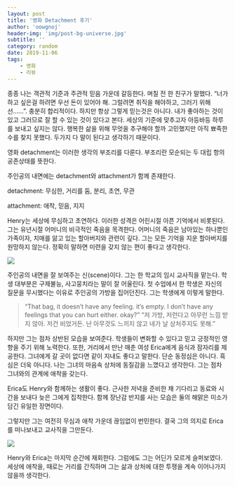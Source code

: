 ```yaml
---
layout: post
title: '영화 Detachment 후기'
author: 'oowgnoj'
header-img: 'img/post-bg-universe.jpg'
subtitle: ''
category: random
date: 2019-11-06
tags:
    - 영화
    - 리뷰
---
```


종종 나는 객관적 기준과 주관적 믿음 가운데 갈등한다. 며칠 전 한 친구가 말했다. “너가 하고 싶은걸 하려면 우선 돈이 있어야 해. 그럴려면 취직을 해야하고, 그러기 위해선……”. 충분히 합리적이다. 하지만 항상 그렇게 믿는것은 아니다. 내가 좋아하는 것이 있고 그러므로 잘 할 수 있는 것이 있다고 본다. 세상의 기준에 맞추고자 아등바등 하루를 보내고 싶지는 않다. 행복한 삶을 위해 무엇을 추구해야 할까 고민했지만 아직 뾰족한 수를 찾지 못했다. 두가지 다 말이 된다고 생각하기 때문이다.

영화 detachment는 이러한 생각의 부조리를 다룬다. 부조리란 모순되는 두 대립 항의 공존상태를 뜻한다.

주인공의 내면에는 detachment와 attachment가 함께 존재한다.

detachment: 무심한, 거리를 둠, 분리, 초연, 무관

attachment: 애착, 믿음, 지지

Henry는 세상에 무심하고 초연하다. 이러한 성격은 어린시절 아픈 기억에서 비롯된다. 그는 유년시절 어머니의 비극적인 죽음을 목격한다. 어머니의 죽음은 남아있는 하나뿐인 가족이자, 치매를 앓고 있는 할아버지와 관련이 깊다. 그는 모든 기억을 지운 할아버지를 원망하지 않는다. 정확히 말하면 미련을 갖지 않는 편이 좋다고 생각한다.

![](https://cdn-images-1.medium.com/max/2000/0*jpav_9af5hYfJjmJ)

주인공의 내면을 잘 보여주는 신(scene)이다. 그는 한 학교의 임시 교사직을 맡는다. 학생 대부분은 구제불능, 사고뭉치라는 말이 잘 어울린다. 첫 수업에서 한 학생은 자신의 질문을 무시했다는 이유로 주인공의 가방을 집어던진다. 그는 학생에게 이렇게 말한다.

> “That bag, it doesn’t have any feeling. it’s empty. I don’t have any feelings that you can hurt either. okay?”
> “저 가방, 저런다고 아무런 느낌 받지 않아. 저건 비었거든. 난 아무것도 느끼지 않고 네가 날 상처주지도 못해.”

하지만 그는 점차 상반된 모습을 보여준다. 학생들이 변화할 수 있다고 믿고 긍정적인 영향을 주기 위해 노력한다. 또한, 거리에서 만난 매춘 여성 Erica에게 음식과 잠자리를 제공한다. 그녀에게 갈 곳이 없다면 같이 지내도 좋다고 말한다. 단순 동정심은 아니다. 흑심은 더욱 아니다. 나는 그녀의 마음속 상처에 동질감을 느꼈다고 생각한다. 그는 점차 그녀와의 관계에 애착을 갖는다.

Erica도 Henry와 함께하는 생활이 좋다. 근사한 저녁을 준비한 채 기다리고 동료와 시간을 보내다 늦은 그에게 집착한다. 함께 장난감 반지를 사는 모습은 둘의 해맑은 미소가 담긴 유일한 장면이다.

그렇지만 그는 여전히 무심과 애착 가운데 끊임없이 번민한다. 결국 그의 의지로 Erica를 떠나보내고 교사직을 그만둔다.

![](https://cdn-images-1.medium.com/max/2000/0*kbNLKVGSd-IB799i)

Henry와 Erica는 마지막 순간에 재회한다. 그럼에도 그는 어딘가 모르게 슬퍼보였다. 세상에 애착을, 때로는 거리를 간직하며 그는 삶과 상처에 대한 투쟁을 계속 이어나가지 않을까 생각한다.
